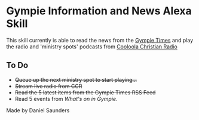 # Gympie Information and News Alexa Skill

This skill currently is able to read the news from the [Gympie Times](http://gympietimes.com.au) and play the radio and 'ministry spots' podcasts from [Cooloola Christian Radio](http://www.cooloolachristianradio.com.au)

## To Do
* ~~Queue up the next ministry spot to start playing...~~
* ~~Stream live radio from CCR~~
* ~~Read the 5 latest items from the Gympie Times RSS Feed~~
* Read 5 events from *What's on in Gympie*.

Made by Daniel Saunders